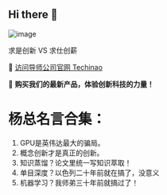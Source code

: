 ## Hi there 👋
![image](https://github.com/user-attachments/assets/8ff4a7d3-09db-449c-86df-b430f5c20317)


求是创新 VS 求仕创薪 

🔗 [访问导师公司官网 Techinao](https://www.techinao.com/)

🚀 **购买我们的最新产品，体验创新科技的力量！**


# 杨总名言合集：
1. GPU是英伟达最大的骗局。
2. 概念创新才是真正的创新。
3. 知识蒸馏？论文里统一写知识萃取！
4. 单目深度？以色列二十年前就在搞了，没意义
5. 机器学习？我师弟三十年前就搞过了！
